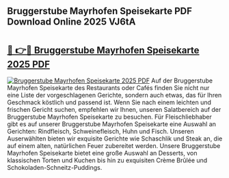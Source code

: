 ## Bruggerstube Mayrhofen Speisekarte PDF Download Online 2025 VJ6tA

# <h2><a href="http://gccg0m.nevu.top/?p=Bruggerstube+Mayrhofen+Speisekarte">🔗 👉🔴 Bruggerstube Mayrhofen Speisekarte 2025 PDF</a></h2>

[![Bruggerstube Mayrhofen Speisekarte 2025 PDF](https://i.imgur.com/dBaPXMq.png)](http://gccg0m.nevu.top/?p=Bruggerstube+Mayrhofen+Speisekarte)
Auf der Bruggerstube Mayrhofen Speisekarte des Restaurants oder Cafés finden Sie nicht nur eine Liste der vorgeschlagenen Gerichte, sondern auch etwas, das für Ihren Geschmack köstlich und passend ist. Wenn Sie nach einem leichten und frischen Gericht suchen, empfehlen wir Ihnen, unseren Salatbereich auf der Bruggerstube Mayrhofen Speisekarte zu besuchen. Für Fleischliebhaber gibt es auf unserer Bruggerstube Mayrhofen Speisekarte eine Auswahl an Gerichten: Rindfleisch, Schweinefleisch, Huhn und Fisch. Unseren Auserwählten bieten wir exquisite Gerichte wie Schaschlik und Steak an, die auf einem alten, natürlichen Feuer zubereitet werden. Unsere Bruggerstube Mayrhofen Speisekarte bietet eine große Auswahl an Desserts, von klassischen Torten und Kuchen bis hin zu exquisiten Crème Brûlée und Schokoladen-Schneitz-Puddings.
